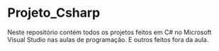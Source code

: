 # Projeto_Csharp
Neste repositório contém todos os projetos feitos em C# no Microsoft Visual Studio nas aulas de programação. E outros feitos fora da aula. 
